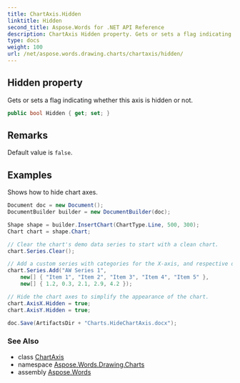 ```yaml
---
title: ChartAxis.Hidden
linktitle: Hidden
second_title: Aspose.Words for .NET API Reference
description: ChartAxis Hidden property. Gets or sets a flag indicating whether this axis is hidden or not in C#.
type: docs
weight: 100
url: /net/aspose.words.drawing.charts/chartaxis/hidden/
---
```

## Hidden property

Gets or sets a flag indicating whether this axis is hidden or not.

```csharp
public bool Hidden { get; set; }
```

## Remarks

Default value is `false`.

## Examples

Shows how to hide chart axes.

```csharp
Document doc = new Document();
DocumentBuilder builder = new DocumentBuilder(doc);

Shape shape = builder.InsertChart(ChartType.Line, 500, 300);
Chart chart = shape.Chart;

// Clear the chart's demo data series to start with a clean chart.
chart.Series.Clear();

// Add a custom series with categories for the X-axis, and respective decimal values for the Y-axis.
chart.Series.Add("AW Series 1",
    new[] { "Item 1", "Item 2", "Item 3", "Item 4", "Item 5" },
    new[] { 1.2, 0.3, 2.1, 2.9, 4.2 });

// Hide the chart axes to simplify the appearance of the chart. 
chart.AxisX.Hidden = true;
chart.AxisY.Hidden = true;

doc.Save(ArtifactsDir + "Charts.HideChartAxis.docx");
```

### See Also

* class [ChartAxis](../)
* namespace [Aspose.Words.Drawing.Charts](../../chartaxis/)
* assembly [Aspose.Words](../../../)
